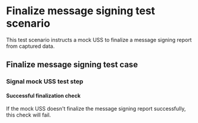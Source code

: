 # Finalize message signing test scenario

This test scenario instructs a mock USS to finalize a message signing report from captured data.

## Finalize message signing test case

### Signal mock USS test step

#### Successful finalization check

If the mock USS doesn't finalize the message signing report successfully, this check will fail.

